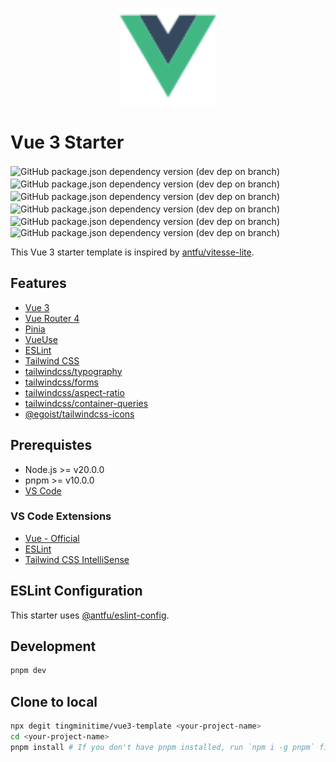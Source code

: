 <p align="center">
<img src="./public/icon-vue.svg" width="156" />
</p>

# Vue 3 Starter

![GitHub package.json dependency version (dev dep on branch)](https://img.shields.io/github/package-json/dependency-version/tingminitime/vue3-template/vue/master?color=00dc82)　![GitHub package.json dependency version (dev dep on branch)](https://img.shields.io/github/package-json/dependency-version/tingminitime/vue3-template/vue-router/master?color=00dc82)　![GitHub package.json dependency version (dev dep on branch)](https://img.shields.io/github/package-json/dependency-version/tingminitime/vue3-template/pinia/master?color=ffd859)　![GitHub package.json dependency version (dev dep on branch)](https://img.shields.io/github/package-json/dependency-version/tingminitime/vue3-template/dev/tailwindcss/master?color=0ea5e9)　![GitHub package.json dependency version (dev dep on branch)](https://img.shields.io/github/package-json/dependency-version/tingminitime/vue3-template/%40vueuse%2Fcore/master?color=41b883)　![GitHub package.json dependency version (dev dep on branch)](https://img.shields.io/github/package-json/dependency-version/tingminitime/vue3-template/dev/eslint/master?color=4B32C3)

This Vue 3 starter template is inspired by [antfu/vitesse-lite](https://github.com/antfu/vitesse-lite).

## Features

- [Vue 3](https://vuejs.org/)
- [Vue Router 4](https://router.vuejs.org/)
- [Pinia](https://pinia.vuejs.org/)
- [VueUse](https://vueuse.org/)
- [ESLint](https://eslint.org/)
- [Tailwind CSS](https://tailwindcss.com/)
- [tailwindcss/typography](https://tailwindcss.com/docs/typography-plugin)
- [tailwindcss/forms](https://github.com/tailwindlabs/tailwindcss-forms)
- [tailwindcss/aspect-ratio](https://github.com/tailwindlabs/tailwindcss-aspect-ratio)
- [tailwindcss/container-queries](https://github.com/tailwindlabs/tailwindcss-container-queries)
- [@egoist/tailwindcss-icons](https://iconify.design/docs/usage/css/tailwind/)

## Prerequistes

- Node.js >= v20.0.0
- pnpm >= v10.0.0
- [VS Code](https://code.visualstudio.com/)

### VS Code Extensions

- [Vue - Official](https://marketplace.visualstudio.com/items?itemName=Vue.volar)
- [ESLint](https://marketplace.visualstudio.com/items?itemName=dbaeumer.vscode-eslint)
- [Tailwind CSS IntelliSense](https://marketplace.visualstudio.com/items?itemName=bradlc.vscode-tailwindcss)

## ESLint Configuration

This starter uses [@antfu/eslint-config](https://github.com/antfu/eslint-config).

## Development

```bash
pnpm dev
```

## Clone to local

```bash
npx degit tingminitime/vue3-template <your-project-name>
cd <your-project-name>
pnpm install # If you don't have pnpm installed, run `npm i -g pnpm` first.
```
